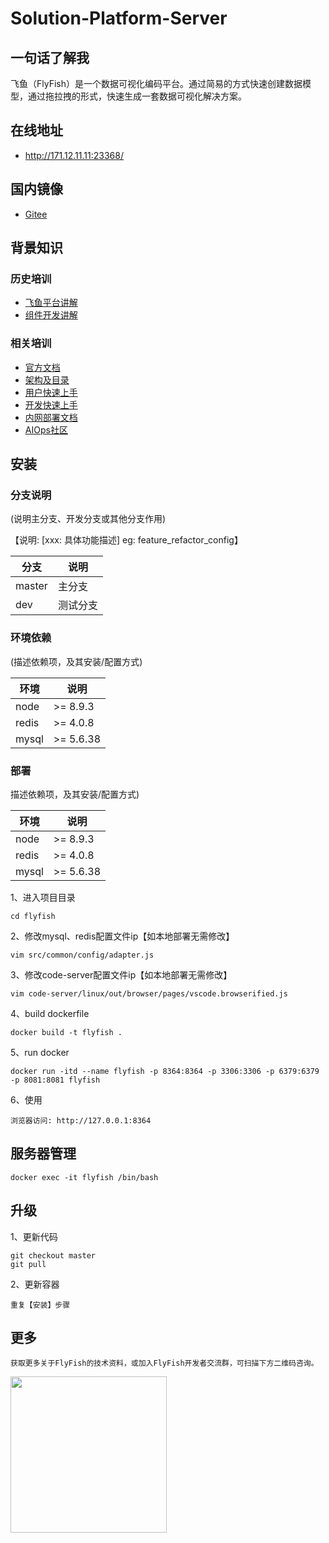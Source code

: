 # Solution-Platform-Server

## 一句话了解我

飞鱼（FlyFish）是一个数据可视化编码平台。通过简易的方式快速创建数据模型，通过拖拉拽的形式，快速生成一套数据可视化解决方案。

## 在线地址
- http://171.12.11.11:23368/

## 国内镜像
 - [Gitee](https://gitee.com/CloudWise/fly-fish)

## 背景知识

### 历史培训

 - [飞鱼平台讲解](http://docs.aiops.cloudwise.com/zh/flyfish)
 - [组件开发讲解](http://docs.aiops.cloudwise.com/zh/flyfish/component/develop.html)

### 相关培训

 - [官方文档](http://docs.aiops.cloudwise.com/zh/flyfish)
 - [架构及目录](http://docs.aiops.cloudwise.com/zh/flyfish/design.html)
 - [用户快速上手](http://docs.aiops.cloudwise.com/zh/flyfish/getting-started/)
 - [开发快速上手](http://docs.aiops.cloudwise.com/zh/flyfish/component/basic.html)
 - [内网部署文档](http://docs.aiops.cloudwise.com/zh/flyfish/deploy.html)
 - [AIOps社区](https://www.cloudwise.ai/#/datalaker/dashboard)

## 安装

### 分支说明

(说明主分支、开发分支或其他分支作用)

【说明: [xxx: 具体功能描述] eg: feature_refactor_config】

| 分支        | 说明        |
| ----------- | ----------- |
| master      | 主分支      |
| dev         | 测试分支    |

### 环境依赖

(描述依赖项，及其安装/配置方式)

| 环境  | 说明      |
| ----- | --------- |
| node  | >= 8.9.3  |
| redis | >= 4.0.8  |
| mysql | >= 5.6.38 |

### 部署
描述依赖项，及其安装/配置方式)

| 环境  | 说明      |
| ----- | --------- |
| node  | >= 8.9.3  |
| redis | >= 4.0.8  |
| mysql | >= 5.6.38 |

1、进入项目目录
```
cd flyfish
```
2、修改mysql、redis配置文件ip【如本地部署无需修改】
```
vim src/common/config/adapter.js
```
3、修改code-server配置文件ip【如本地部署无需修改】
```
vim code-server/linux/out/browser/pages/vscode.browserified.js
```

4、build dockerfile
```
docker build -t flyfish .
```

5、run docker
```
docker run -itd --name flyfish -p 8364:8364 -p 3306:3306 -p 6379:6379 -p 8081:8081 flyfish
```

6、使用
```
浏览器访问: http://127.0.0.1:8364
```
## 服务器管理

```
docker exec -it flyfish /bin/bash
```

## 升级
1、更新代码
```
git checkout master
git pull
```
2、更新容器
```
重复【安装】步骤
```

## 更多
```
获取更多关于FlyFish的技术资料，或加入FlyFish开发者交流群，可扫描下方二维码咨询。
```
<img src="https://gitee.com/CloudWise/fly-fish/raw/main/readme_pic/qr_code.png" width="250px"/>
